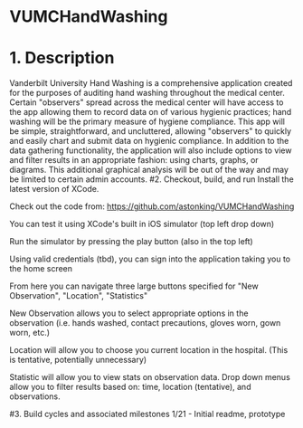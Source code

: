 # VUMCHandWashing
# 1. Description
Vanderbilt University Hand Washing is a comprehensive application created for the purposes of auditing hand washing throughout the medical center. Certain "observers" spread across the medical center will have access to the app allowing them to record data on of various hygienic practices; hand washing will be the primary measure of hygiene compliance. This app will be simple, straightforward, and uncluttered, allowing "observers" to quickly and easily chart and submit data on hygienic compliance. In addition to the data gathering functionality, the application will also include options to view and filter results in an appropriate fashion: using charts, graphs, or diagrams. This additional graphical analysis will be out of the way and may be limited to certain admin accounts.
#2. Checkout, build, and run
Install the latest version of XCode.

Check out the code from: https://github.com/astonking/VUMCHandWashing

You can test it using XCode's built in iOS simulator (top left drop down)

Run the simulator by pressing the play button (also in the top left)

Using valid credentials (tbd), you can sign into the application taking you to the home screen

From here you can navigate three large buttons specified for "New Observation", "Location", "Statistics"

New Observation allows you to select appropriate options in the observation (i.e. hands washed, contact precautions, gloves worn, gown worn, etc.)

Location will allow you to choose you current location in the hospital. (This is tentative, potentially unnecessary)

Statistic will allow you to view stats on observation data. Drop down menus allow you to filter results based on: time, location (tentative), and observations.

#3. Build cycles and associated milestones
1/21 - Initial readme, prototype
